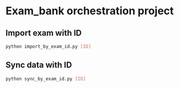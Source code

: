 # Exam_bank orchestration project
## Import exam with ID
```bash
python import_by_exam_id.py [ID]
```
## Sync data with ID
```bash
python sync_by_exam_id.py [ID]
```
